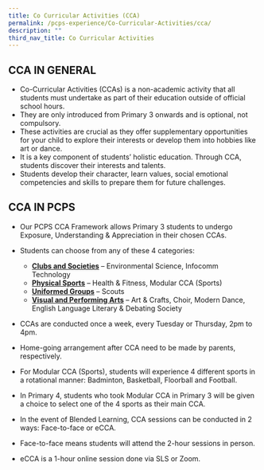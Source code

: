 ```yaml
---
title: Co Curricular Activities (CCA)
permalink: /pcps-experience/Co-Curricular-Activities/cca/
description: ""
third_nav_title: Co Curricular Activities
---
```

CCA IN GENERAL
--------------

  

*   Co-Curricular Activities (CCAs) is a non-academic activity that all students must undertake as part of their education outside of official school hours. 
*   They are only introduced from Primary 3 onwards and is optional, not compulsory. 
*   These activities are crucial as they offer supplementary opportunities for your child to explore their interests or develop them into hobbies like art or dance. 
*   It is a key component of students’ holistic education. Through CCA, students discover their interests and talents. 
*   Students develop their character, learn values, social emotional competencies and skills to prepare them for future challenges.

  

CCA IN PCPS
-----------

  

*   Our PCPS CCA Framework allows Primary 3 students to undergo Exposure, Understanding & Appreciation in their chosen CCAs. 

*   Students can choose from any of these 4 categories: 
	*   **<u>Clubs and Societies</u>** – Environmental Science, Infocomm Technology 
	*   **<u>Physical Sports</u>** – Health & Fitness, Modular CCA (Sports) 
	*   **<u>Uniformed Groups</u>** – Scouts 
	*   **<u>Visual and Performing Arts</u>** – Art & Crafts, Choir, Modern Dance, English Language Literary & Debating Society 

> >   

*   CCAs are conducted once a week, every Tuesday or Thursday, 2pm to 4pm. 

*   Home-going arrangement after CCA need to be made by parents, respectively.  
      
    

*   For Modular CCA (Sports), students will experience 4 different sports in a rotational manner: Badminton, Basketball, Floorball and Football.  
      
    

*   In Primary 4, students who took Modular CCA in Primary 3 will be given a choice to select one of the 4 sports as their main CCA.  
      
    

*   In the event of Blended Learning, CCA sessions can be conducted in 2 ways: Face-to-face or eCCA.  
      
    

*   Face-to-face means students will attend the 2-hour sessions in person.

*   eCCA is a 1-hour online session done via SLS or Zoom.